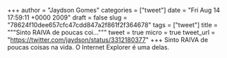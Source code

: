 
+++
author = "Jaydson Gomes"
categories = ["tweet"]
date = "Fri Aug 14 17:59:11 +0000 2009"
draft = false
slug = "78624f10dee657cfc47cdd847a2f861f2f364678"
tags = ["tweet"]
title = """Sinto RAIVA de poucas coi..."""
tweet = true
micro = true
tweet_url = "https://twitter.com/jaydson/status/3312180377"
+++
Sinto RAIVA de poucas coisas na vida. O Internet Explorer é uma delas.
